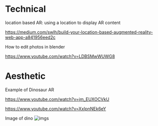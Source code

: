 # Technical

location based AR: using a location to display AR content 

https://medium.com/swlh/build-your-location-based-augmented-reality-web-app-a841956eed2c

How to edit photos in blender

https://www.youtube.com/watch?v=LDBSMwWUWG8

# Aesthetic

Example of Dinosaur AR

https://www.youtube.com/watch?v=jm_EUXOCVkU

https://www.youtube.com/watch?v=XxlpnNEk6eY

Image of dino
![imgs](https://kidsactivitiesblog--o--com.follycdn.com/wp-content/uploads/2020/07/google-ar-dinosaurs-feature.png)
